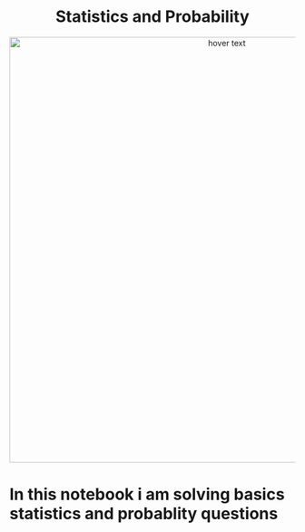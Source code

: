 <h1 align="center">Statistics and Probability</h1>
<p align="center">
  <img src="https://betterexplained.com/wp-content/webp-express/webp-images/uploads/2012/09/probability_vs_stats.png.webp" width="750" title="hover text">
</p>

# In this notebook i am solving basics statistics and probablity questions
